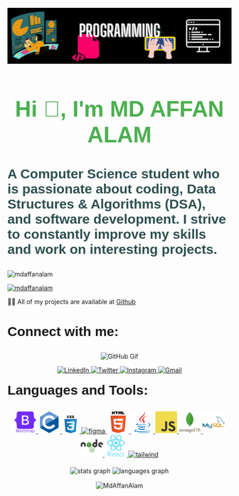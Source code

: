 ![logo](https://github.com/MdAffanAlam/MdAffanAlam/blob/main/BannerNew.gif)

<h1 align="center" style="font-family: 'Arial', sans-serif; font-size: 50px; color: #4CAF50;">Hi 👋, I'm MD AFFAN ALAM</h1>
<h3  style="font-family: 'Arial', sans-serif; font-size: 30px; color: #2F4F4F;">
  A Computer Science student who is passionate about coding, Data Structures & Algorithms (DSA), and software development.
  I strive to constantly improve my skills and work on interesting projects.
</h3>

<p align="left"> 
  <img src="https://komarev.com/ghpvc/?username=MdAffanAlam&label=Profile%20views&color=0e75b6&style=flat" alt="mdaffanalam" width="90" height="22" /> 
</p>


<p align="left"> 
  <a href="https://github.com/ryo-ma/github-profile-trophy">
    <img src="https://github-profile-trophy.vercel.app/?username=mdaffanalam" alt="mdaffanalam" />
  </a> 
</p>

 👨‍💻 All of my projects are available at [Github](https://github.com/mdaffanalam)

<h3 align="left" style="font-family: 'Arial', sans-serif; font-size: 30px;">Connect with me:</h3>

<p align="center">
  <img src="https://github.com/MdAffanAlam/MdAffanAlam/blob/main/GithubGif.gif?raw=true" alt="GitHub Gif" width="250" height="250"/>
</p>

<p align="center">
  <a href="https://www.linkedin.com/in/md-affan-alam-839487241" target="_blank">
    <img src="https://img.shields.io/static/v1?message=LinkedIn&logo=linkedin&label=&color=0a66c2&logoColor=white&style=for-the-badge" alt="LinkedIn" height="35" />
  </a>
  <a href="https://x.com/MdAffanAlam8" target="_blank">
    <img src="https://img.shields.io/static/v1?message=Twitter&logo=twitter&label=&color=1DA1F2&logoColor=white&style=for-the-badge" alt="Twitter" height="35" />
  </a>
  <a href="https://instagram.com/md_affanalam1" target="_blank">
    <img src="https://img.shields.io/static/v1?message=Instagram&logo=instagram&label=&color=E4405F&logoColor=white&style=for-the-badge" alt="Instagram" height="35" />
  </a>
  <a href="mailto:mdaffanala2022@gmail.com" target="_blank">
    <img src="https://img.shields.io/static/v1?message=Gmail&logo=gmail&label=&color=D14836&logoColor=white&style=for-the-badge" alt="Gmail" height="35" />
  </a>
</p>

<h3 align="left" style="font-family: 'Arial', sans-serif; font-size: 30px; margin-top:20px;">Languages and Tools:</h3>

<p align="center">
  <a href="https://getbootstrap.com" target="_blank" rel="noreferrer">
    <img src="https://raw.githubusercontent.com/devicons/devicon/master/icons/bootstrap/bootstrap-plain-wordmark.svg" alt="bootstrap" width="50" height="50"/>
  </a>
  <a href="https://www.cprogramming.com/" target="_blank" rel="noreferrer">
    <img src="https://raw.githubusercontent.com/devicons/devicon/master/icons/c/c-original.svg" alt="c" width="50" height="50"/>
  </a>
  <a href="https://www.w3schools.com/css/" target="_blank" rel="noreferrer">
    <img src="https://raw.githubusercontent.com/devicons/devicon/master/icons/css3/css3-original-wordmark.svg" alt="css3" width="40" height="40"/>
  </a>
  <a href="https://www.figma.com/" target="_blank" rel="noreferrer">
    <img src="https://www.vectorlogo.zone/logos/figma/figma-icon.svg" alt="figma" width="50" height="50"/>
  </a>
  <a href="https://www.w3.org/html/" target="_blank" rel="noreferrer">
    <img src="https://raw.githubusercontent.com/devicons/devicon/master/icons/html5/html5-original-wordmark.svg" alt="html5" width="50" height="50"/>
  </a>
  <a href="https://www.java.com" target="_blank" rel="noreferrer">
    <img src="https://raw.githubusercontent.com/devicons/devicon/master/icons/java/java-original.svg" alt="java" width="50" height="50"/>
  </a>
  <a href="https://developer.mozilla.org/en-US/docs/Web/JavaScript" target="_blank" rel="noreferrer">
    <img src="https://raw.githubusercontent.com/devicons/devicon/master/icons/javascript/javascript-original.svg" alt="javascript" width="50" height="50"/>
  </a>
  <a href="https://www.mongodb.com/" target="_blank" rel="noreferrer">
    <img src="https://raw.githubusercontent.com/devicons/devicon/master/icons/mongodb/mongodb-original-wordmark.svg" alt="mongodb" width="50" height="50"/>
  </a>
  <a href="https://www.mysql.com/" target="_blank" rel="noreferrer">
    <img src="https://raw.githubusercontent.com/devicons/devicon/master/icons/mysql/mysql-original-wordmark.svg" alt="mysql" width="50" height="50"/>
  </a>
  <a href="https://nodejs.org" target="_blank" rel="noreferrer">
    <img src="https://raw.githubusercontent.com/devicons/devicon/master/icons/nodejs/nodejs-original-wordmark.svg" alt="nodejs" width="50" height="50"/>
  </a>
  <a href="https://reactjs.org/" target="_blank" rel="noreferrer">
    <img src="https://raw.githubusercontent.com/devicons/devicon/master/icons/react/react-original-wordmark.svg" alt="react" width="50" height="50"/>
  </a>
  <a href="https://tailwindcss.com/" target="_blank" rel="noreferrer">
    <img src="https://www.vectorlogo.zone/logos/tailwindcss/tailwindcss-icon.svg" alt="tailwind" width="50" height="50"/>
  </a>
</p>

<div align="center" style="margin-top:20px;">
  <img src="https://github-readme-stats.vercel.app/api/top-langs?username=mdaffanalam&show_icons=true&locale=en&layout=compact&theme=highcontrast" height="125" alt="stats graph"  />
  <img src="https://github-readme-stats.vercel.app/api?username=mdaffanalam&show_icons=true&locale=en&theme=highcontrast" height="125" alt="languages graph"  />
</div>

<p align="center">
  <img align="center" src="https://github-readme-streak-stats.herokuapp.com/?user=mdaffanalam&theme=highcontrast" alt="MdAffanAlam" />
</p>

